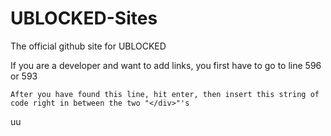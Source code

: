 # UBLOCKED-Sites
The official github site for UBLOCKED

If you are a developer and want to add links, you first have to go to line 596 or 593


    
    After you have found this line, hit enter, then insert this string of code right in between the two "</div>"'s
    
   <div class="jw-intent jw-element-image jw-element-child jw-element-content jw-element-activeless jw-element-no-margin  jw-element-image-is-left hidden jw-element-image--full-width-to-420" data-high-res-path="/app-assets/placeholder.svg?select&amp;locale=en-US">
    </div>
    <div class="jw-element-imagetext-text mce-content-body mce-edit-focus" style="position: relative;" id="mce_2" spellcheck="true" contenteditable="false"><p>uu<br></p></div>
 
    
    
